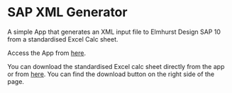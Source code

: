 # SAP XML Generator
A simple App that generates an XML input file to Elmhurst Design SAP 10 from a standardised Excel Calc sheet.

Access the App from [here](https://sap-xml-generator.streamlit.app/).

You can download the standardised Excel calc sheet directly from the app or from [here](https://github.com/HoareLea/SAP_XML_Generator/blob/dev/CALC-XX-XX-SAP%20CALC%20TEMPLATE.xlsx). You can find the download button on the right side of the page.